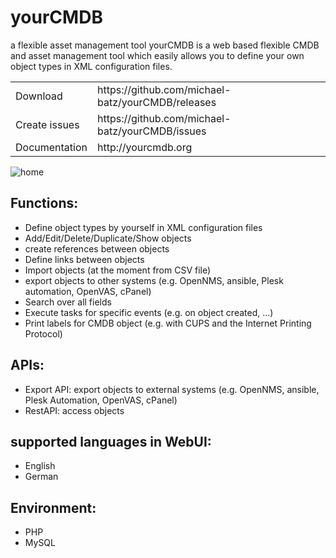 # yourCMDB
a flexible asset management tool
yourCMDB is a web based flexible CMDB and asset management tool which easily allows you to define your own object types in XML configuration files.

<table>
<tr><td>Download</td><td>https://github.com/michael-batz/yourCMDB/releases</td></tr>
<tr><td>Create issues</td><td>https://github.com/michael-batz/yourCMDB/issues</td></tr>
<tr><td>Documentation</td><td>http://yourcmdb.org</td></tr>
</table>

![home](https://cloud.githubusercontent.com/assets/14247054/9831026/58952408-5946-11e5-8d45-5518b8dc4bff.png)

## Functions:
- Define object types by yourself in XML configuration files
- Add/Edit/Delete/Duplicate/Show objects
- create references between objects
- Define links between objects
- Import objects (at the moment from CSV file)
- export objects to other systems (e.g. OpenNMS, ansible, Plesk automation, OpenVAS, cPanel)
- Search over all fields
- Execute tasks for specific events (e.g. on object created, ...)
- Print labels for CMDB object (e.g. with CUPS and the Internet Printing Protocol)

## APIs:
- Export API: export objects to external systems (e.g. OpenNMS, ansible, Plesk Automation, OpenVAS, cPanel)
- RestAPI: access objects 

## supported languages in WebUI:
- English
- German

## Environment:
- PHP
- MySQL
